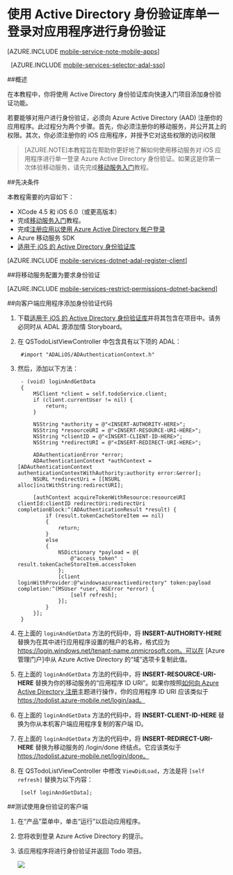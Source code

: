 <properties
	pageTitle="使用 Active Directory 身份验证库单一登录对应用进行身份验证 (iOS) | Azure"
	description="了解如何使用 iOS 应用程序中的 ADAL 对单一登录用户进行身份验证。"
	documentationCenter="ios"
	authors="mattchenderson"
	manager="dwrede"
	editor=""
	services="mobile-services"/>

<tags 
	ms.service="mobile-services" 
	ms.date="12/15/2015"
	wacn.date="01/29/2016"/>

# 使用 Active Directory 身份验证库单一登录对应用程序进行身份验证

[AZURE.INCLUDE [mobile-service-note-mobile-apps](../includes/mobile-services-note-mobile-apps.md)]

&nbsp;
[AZURE.INCLUDE [mobile-services-selector-adal-sso](../includes/mobile-services-selector-adal-sso.md)]

##概述

在本教程中，你将使用 Active Directory 身份验证库向快速入门项目添加身份验证功能。

若要能够对用户进行身份验证，必须向 Azure Active Directory (AAD) 注册你的应用程序。此过程分为两个步骤。首先，你必须注册你的移动服务，并公开其上的权限。其次，你必须注册你的 iOS 应用程序，并授予它对这些权限的访问权限


>[AZURE.NOTE]本教程旨在帮助你更好地了解如何使用移动服务对 iOS 应用程序进行单一登录 Azure Active Directory 身份验证。如果这是你第一次体验移动服务，请先完成[移动服务入门]教程。


##先决条件


本教程需要的内容如下：

* XCode 4.5 和 iOS 6.0（或更高版本）
* 完成[移动服务入门]教程。
* 完成[注册应用以使用 Azure Active Directory 帐户登录]
* Azure 移动服务 SDK
* [适用于 iOS 的 Active Directory 身份验证库]

[AZURE.INCLUDE [mobile-services-dotnet-adal-register-client](../includes/mobile-services-dotnet-adal-register-client.md)]

##将移动服务配置为要求身份验证

[AZURE.INCLUDE [mobile-services-restrict-permissions-dotnet-backend](../includes/mobile-services-restrict-permissions-dotnet-backend.md)]

##向客户端应用程序添加身份验证代码

1. 下载[适用于 iOS 的 Active Directory 身份验证库]并将其包含在项目中。请务必同时从 ADAL 源添加情 Storyboard。

2. 在 QSTodoListViewController 中包含具有以下项的 ADAL：

        #import "ADALiOS/ADAuthenticationContext.h"

2. 然后，添加以下方法：

        - (void) loginAndGetData
        {
            MSClient *client = self.todoService.client;
            if (client.currentUser != nil) {
                return;
            }

            NSString *authority = @"<INSERT-AUTHORITY-HERE>";
            NSString *resourceURI = @"<INSERT-RESOURCE-URI-HERE>";
            NSString *clientID = @"<INSERT-CLIENT-ID-HERE>";
            NSString *redirectURI = @"<INSERT-REDIRECT-URI-HERE>";

            ADAuthenticationError *error;
            ADAuthenticationContext *authContext = [ADAuthenticationContext authenticationContextWithAuthority:authority error:&error];
            NSURL *redirectUri = [[NSURL alloc]initWithString:redirectURI];

            [authContext acquireTokenWithResource:resourceURI clientId:clientID redirectUri:redirectUri completionBlock:^(ADAuthenticationResult *result) {
                if (result.tokenCacheStoreItem == nil)
                {
                    return;
                }
                else
                {
                    NSDictionary *payload = @{
                        @"access_token" : result.tokenCacheStoreItem.accessToken
                    };
                    [client loginWithProvider:@"windowsazureactivedirectory" token:payload completion:^(MSUser *user, NSError *error) {
                        [self refresh];
                    }];
                }
            }];
        }


4. 在上面的 `loginAndGetData` 方法的代码中，将 **INSERT-AUTHORITY-HERE** 替换为在其中进行应用程序设置的租户的名称，格式应为 https://login.windows.net/tenant-name.onmicrosoft.com。可以在 [Azure 管理门户]中从 Azure Active Directory 的“域”选项卡复制此值。

5. 在上面的 `loginAndGetData` 方法的代码中，将 **INSERT-RESOURCE-URI-HERE** 替换为你的移动服务的“应用程序 ID URI”。如果你按照[如何向 Azure Active Directory 注册]主题进行操作，你的应用程序 ID URI 应该类似于 https://todolist.azure-mobile.net/login/aad。

6. 在上面的 `loginAndGetData` 方法的代码中，将 **INSERT-CLIENT-ID-HERE** 替换为你从本机客户端应用程序复制的客户端 ID。

7. 在上面的 `loginAndGetData` 方法的代码中，将 **INSERT-REDIRECT-URI-HERE** 替换为移动服务的 /login/done 终结点。它应该类似于 https://todolist.azure-mobile.net/login/done。


8. 在 QSTodoListViewController 中修改 `ViewDidLoad`，方法是将 `[self refresh]` 替换为以下内容：

        [self loginAndGetData];

##测试使用身份验证的客户端

1. 在“产品”菜单中，单击“运行”以启动应用程序。
2. 您将收到登录 Azure Active Directory 的提示。  
3. 该应用程序将进行身份验证并返回 Todo 项目。

   ![](./media/mobile-services-dotnet-backend-ios-adal-sso-authentication/mobile-services-app-run.png)



<!-- URLs. -->
[移动服务入门]: /documentation/articles/mobile-services-dotnet-backend-ios-get-started
[注册应用以使用 Azure Active Directory 帐户登录]: /documentation/articles/mobile-services-how-to-register-active-directory-authentication
[如何向 Azure Active Directory 注册]: /documentation/articles/mobile-services-how-to-register-active-directory-authentication
[Azure 经典门户]: https://manage.windowsazure.cn/
[适用于 iOS 的 Active Directory 身份验证库]: https://github.com/MSOpenTech/azure-activedirectory-library-for-ios

<!---HONumber=Mooncake_0118_2016-->